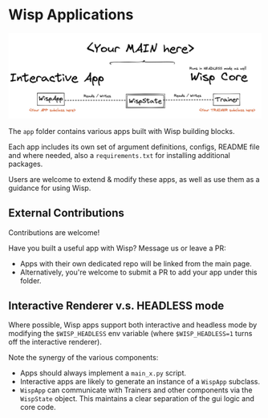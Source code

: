 # Wisp Applications

<img src="../_static/media/wisp_main.jpg" alt="Main Script" width="750"/>

The `app` folder contains various apps built with Wisp building blocks.

Each app includes its own set of argument definitions, configs, README file and where needed, also a `requirements.txt` for installing additional packages.

Users are welcome to extend & modify these apps, as well as use them as a guidance for using Wisp.

## External Contributions

Contributions are welcome!

Have you built a useful app with Wisp? Message us or leave a PR:
* Apps with their own dedicated repo will be linked from the main page.
* Alternatively, you're welcome to submit a PR to add your app under this folder. 

## Interactive Renderer v.s. HEADLESS mode
Where possible, Wisp apps support both interactive and headless mode by modifying the `$WISP_HEADLESS` env variable
(where `$WISP_HEADLESS=1` turns off the interactive renderer).

Note the synergy of the various components:
* Apps should always implement a `main_x.py` script.
* Interactive apps are likely to generate an instance of a `WispApp` subclass.
* `WispApp` can communicate with Trainers and other components via the `WispState` object. This
maintains a clear separation of the gui logic and core code.
